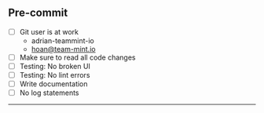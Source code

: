 ## Pre-commit

- [ ] Git user is at work
	- adrian-teammint-io
	- hoan@team-mint.io
- [ ] Make sure to read all code changes
- [ ] Testing: No broken UI
- [ ] Testing: No lint errors
- [ ] Write documentation
- [ ] No log statements

---

